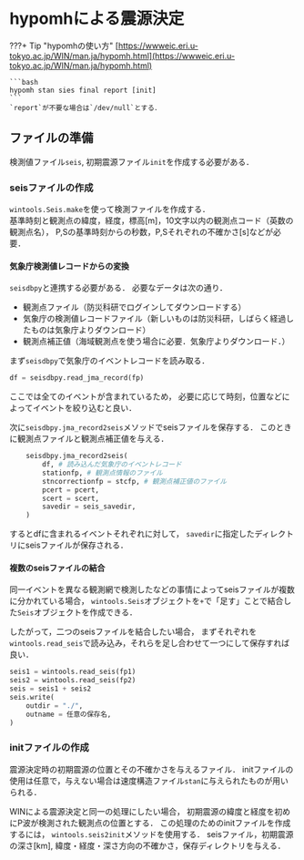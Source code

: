# hypomhによる震源決定
???+ Tip "hypomhの使い方"
    [https://wwweic.eri.u-tokyo.ac.jp/WIN/man.ja/hypomh.html](https://wwweic.eri.u-tokyo.ac.jp/WIN/man.ja/hypomh.html)

    ```bash
    hypomh stan sies final report [init]
    ```
    `report`が不要な場合は`/dev/null`とする．

## ファイルの準備
検測値ファイル`seis`, 初期震源ファイル`init`を作成する必要がある．

### seisファイルの作成
`wintools.Seis.make`を使って検測ファイルを作成する．  
基準時刻と観測点の緯度，経度，標高[m]，10文字以内の観測点コード（英数の観測点名），
P,Sの基準時刻からの秒数，P,Sそれぞれの不確かさ[s]などが必要．

#### 気象庁検測値レコードからの変換
`seisdbpy`と連携する必要がある．
必要なデータは次の通り．
- 観測点ファイル（防災科研でログインしてダウンロードする）
- 気象庁の検測値レコードファイル（新しいものは防災科研，しばらく経過したものは気象庁よりダウンロード）
- 観測点補正値（海域観測点を使う場合に必要．気象庁よりダウンロード．）

まず`seisdbpy`で気象庁のイベントレコードを読み取る．
```python
df = seisdbpy.read_jma_record(fp)
```
ここでは全てのイベントが含まれているため，
必要に応じて時刻，位置などによってイベントを絞り込むと良い．

次に`seisdbpy.jma_record2seis`メソッドでseisファイルを保存する．
このときに観測点ファイルと観測点補正値を与える．
```python
    seisdbpy.jma_record2seis(
        df, # 読み込んだ気象庁のイベントレコード
        stationfp, # 観測点情報のファイル
        stncorrectionfp = stcfp, # 観測点補正値のファイル
        pcert = pcert,
        scert = scert,
        savedir = seis_savedir,
    )
```
するとdfに含まれるイベントそれぞれに対して，
`savedir`に指定したディレクトリにseisファイルが保存される．

#### 複数のseisファイルの結合
同一イベントを異なる観測網で検測したなどの事情によってseisファイルが複数に分かれている場合，
`wintools.Seis`オブジェクトを`+`で「足す」ことで結合した`Seis`オブジェクトを作成できる．

したがって，二つのseisファイルを結合したい場合，
まずそれぞれを`wintools.read_seis`で読み込み，それらを足し合わせて一つにして保存すれば良い．
```python
seis1 = wintools.read_seis(fp1)
seis2 = wintools.read_seis(fp2)
seis = seis1 + seis2
seis.write(
    outdir = "./",
    outname = 任意の保存名,
)
```

### initファイルの作成
震源決定時の初期震源の位置とその不確かさを与えるファイル．
initファイルの使用は任意で，与えない場合は速度構造ファイル`stan`に与えられたものが用いられる．

WINによる震源決定と同一の処理にしたい場合，
初期震源の緯度と経度を初めにP波が検測された観測点の位置とする．
この処理のためのinitファイルを作成するには，
`wintools.seis2init`メソッドを使用する．
seisファイル，初期震源の深さ[km], 緯度・経度・深さ方向の不確かさ，保存ディレクトリを与える．
